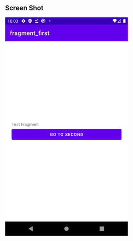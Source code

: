 ## Screen Shot
<img src="https://github.com/bilkeonur/AndroidExamples/blob/main/Kotlin/Navigation/app/src/main/res/drawable/screenshot.png" width="400">